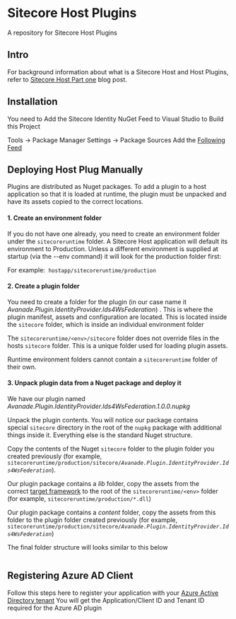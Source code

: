 # Sitecore Host Plugins
A repository for Sitecore Host Plugins

## Intro
For background information about what is a Sitecore Host and Host Plugins, refer to [Sitecore Host Part one](https://360agileweb.wordpress.com/2020/02/26/sitecore-host-part-one/) blog post.

## Installation
You need to Add the Sitecore Identity NuGet Feed to Visual Studio to Build this Project

Tools -> Package Manager Settings -> Package Sources
Add the [Following Feed](https://sitecore.myget.org/F/sc-identity/api/v3/index.json)

## Deploying Host Plug Manually

Plugins are distributed as Nuget packages. To add a plugin to a host application so that it is loaded at runtime, the plugin must be unpacked and have its assets copied to the correct locations.

#### 1. Create an environment folder
If you do not have one already, you need to create an environment folder under the&nbsp;<code>sitecoreruntime</code>&nbsp;folder. A&nbsp;Sitecore Host&nbsp;application will default its environment to&nbsp;Production. Unless a different environment is supplied at startup (via the&nbsp;--env&nbsp;command) it will look for the&nbsp;production&nbsp;folder first:

For example:&nbsp; <code>hostapp/sitecoreruntime/production</code>

#### 2. Create a plugin folder

You need to create a folder for the plugin (in our case name it <em>Avanade.Plugin.IdentityProvider.Ids4WsFederation</em>) . This is where the plugin manifest, assets and configuration are located. This is located inside the&nbsp;<code>sitecore</code>&nbsp;folder, which is inside an individual environment folder

The&nbsp;<code>sitecoreruntime/&lt;env&gt;/sitecore</code>&nbsp;folder does not override files in the hosts&nbsp;<code>sitecore</code>&nbsp;folder. This is a unique folder used for loading plugin assets.

Runtime environment folders cannot contain a&nbsp;<code>sitecoreruntime</code>&nbsp;folder of their own.

#### 3. Unpack plugin data from a Nuget package and deploy it

We have our plugin named <em>Avanade.Plugin.IdentityProvider.Ids4WsFederation.1.0.0.nupkg</em>

Unpack the plugin contents. You will notice our package contains  special&nbsp;<code>sitecore</code>&nbsp;directory in the root of the&nbsp;<code>nupkg</code>&nbsp;package with additional things inside it. Everything else is the standard Nuget structure.

Copy the contents of the Nuget&nbsp;<code>sitecore</code>&nbsp;folder to the plugin folder you created previously (for example,&nbsp;<code> sitecoreruntime/production/sitecore/<em>Avanade.Plugin.IdentityProvider.Ids4WsFederation</em></code>).

Our plugin package contains a&nbsp;<em>lib&nbsp;</em>folder, copy the assets from the correct&nbsp;<a rel="noreferrer noopener" href="https://docs.microsoft.com/en-us/nuget/create-packages/supporting-multiple-target-frameworks#framework-version-folder-structure" target="_blank">target framework</a>&nbsp;to the root of the&nbsp;<code>sitecoreruntime/&lt;env&gt;</code>&nbsp;folder (for example,&nbsp;<code>sitecoreruntime/production/*.dll</code>)

Our plugin package contains a&nbsp;<em>content </em>folder, copy the assets from this folder to the plugin folder created previously (for example,&nbsp;<code> sitecoreruntime/production/sitecore/<em>Avanade.Plugin.IdentityProvider.Ids4WsFederation</em></code>)

The final folder structure will looks similar to this below

<figure class="wp-block-image size-large"><img src="https://360agileweb.files.wordpress.com/2020/03/11.-ws-federation-plugin-deployeddirstructure.png?w=766" alt="" class="wp-image-635"/></figure>


## Registering Azure AD Client
Follow this steps here to register your application with your [Azure Active Directory tenant](https://docs.microsoft.com/en-gb/azure/active-directory/azuread-dev/v1-protocols-openid-connect-code) You will get the Application/Client ID and Tenant ID required for the Azure AD plugin
